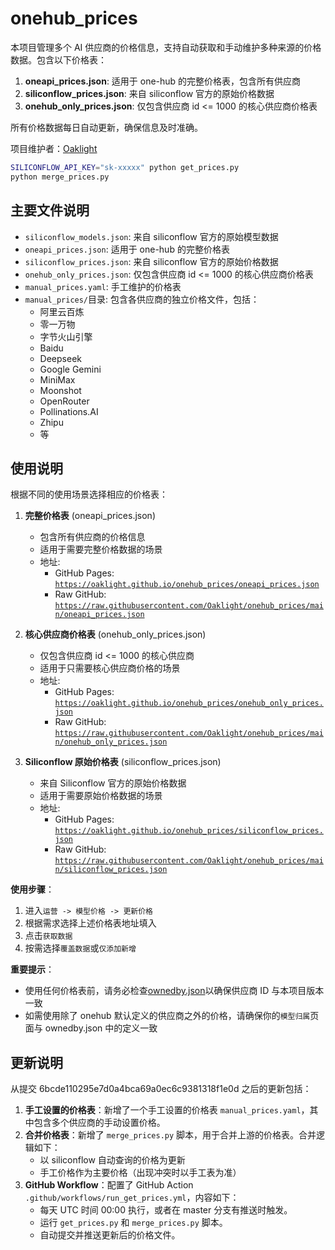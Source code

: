 # onehub_prices

本项目管理多个 AI 供应商的价格信息，支持自动获取和手动维护多种来源的价格数据。包含以下价格表：

1. **oneapi_prices.json**: 适用于 one-hub 的完整价格表，包含所有供应商
2. **siliconflow_prices.json**: 来自 siliconflow 官方的原始价格数据
3. **onehub_only_prices.json**: 仅包含供应商 id <= 1000 的核心供应商价格表

所有价格数据每日自动更新，确保信息及时准确。

项目维护者：[Oaklight](https://github.com/Oaklight)

```bash
SILICONFLOW_API_KEY="sk-xxxxx" python get_prices.py
python merge_prices.py
```

## 主要文件说明

- `siliconflow_models.json`: 来自 siliconflow 官方的原始模型数据
- `oneapi_prices.json`: 适用于 one-hub 的完整价格表
- `siliconflow_prices.json`: 来自 siliconflow 官方的原始价格数据
- `onehub_only_prices.json`: 仅包含供应商 id <= 1000 的核心供应商价格表
- `manual_prices.yaml`: 手工维护的价格表
- `manual_prices/`目录: 包含各供应商的独立价格文件，包括：
  - 阿里云百炼
  - 零一万物
  - 字节火山引擎
  - Baidu
  - Deepseek
  - Google Gemini
  - MiniMax
  - Moonshot
  - OpenRouter
  - Pollinations.AI
  - Zhipu
  - 等

## 使用说明

根据不同的使用场景选择相应的价格表：

1. **完整价格表** (oneapi_prices.json)
   - 包含所有供应商的价格信息
   - 适用于需要完整价格数据的场景
   - 地址: 
     - GitHub Pages: [`https://oaklight.github.io/onehub_prices/oneapi_prices.json`](https://oaklight.github.io/onehub_prices/oneapi_prices.json)
     - Raw GitHub: [`https://raw.githubusercontent.com/Oaklight/onehub_prices/main/oneapi_prices.json`](https://raw.githubusercontent.com/Oaklight/onehub_prices/main/oneapi_prices.json)

2. **核心供应商价格表** (onehub_only_prices.json)
   - 仅包含供应商 id <= 1000 的核心供应商
   - 适用于只需要核心供应商价格的场景
   - 地址:
     - GitHub Pages: [`https://oaklight.github.io/onehub_prices/onehub_only_prices.json`](https://oaklight.github.io/onehub_prices/onehub_only_prices.json)
     - Raw GitHub: [`https://raw.githubusercontent.com/Oaklight/onehub_prices/main/onehub_only_prices.json`](https://raw.githubusercontent.com/Oaklight/onehub_prices/main/onehub_only_prices.json)

3. **Siliconflow 原始价格表** (siliconflow_prices.json)
   - 来自 Siliconflow 官方的原始价格数据
   - 适用于需要原始价格数据的场景
   - 地址:
     - GitHub Pages: [`https://oaklight.github.io/onehub_prices/siliconflow_prices.json`](https://oaklight.github.io/onehub_prices/siliconflow_prices.json)
     - Raw GitHub: [`https://raw.githubusercontent.com/Oaklight/onehub_prices/main/siliconflow_prices.json`](https://raw.githubusercontent.com/Oaklight/onehub_prices/main/siliconflow_prices.json)

**使用步骤**：
1. 进入`运营 -> 模型价格 -> 更新价格`
2. 根据需求选择上述价格表地址填入
3. 点击`获取数据`
4. 按需选择`覆盖数据`或`仅添加新增`

**重要提示**：
- 使用任何价格表前，请务必检查[ownedby.json](https://oaklight.github.io/onehub_prices/ownedby.json)以确保供应商 ID 与本项目版本一致
- 如需使用除了 onehub 默认定义的供应商之外的价格，请确保你的`模型归属`页面与 ownedby.json 中的定义一致

## 更新说明

从提交 6bcde110295e7d0a4bca69a0ec6c9381318f1e0d 之后的更新包括：

1. **手工设置的价格表**：新增了一个手工设置的价格表 `manual_prices.yaml`，其中包含多个供应商的手动设置价格。
2. **合并价格表**：新增了 `merge_prices.py` 脚本，用于合并上游的价格表。合并逻辑如下：
   - 以 siliconflow 自动查询的价格为更新
   - 手工价格作为主要价格（出现冲突时以手工表为准）
3. **GitHub Workflow**：配置了 GitHub Action `.github/workflows/run_get_prices.yml`，内容如下：
   - 每天 UTC 时间 00:00 执行，或者在 master 分支有推送时触发。
   - 运行 `get_prices.py` 和 `merge_prices.py` 脚本。
   - 自动提交并推送更新后的价格文件。
